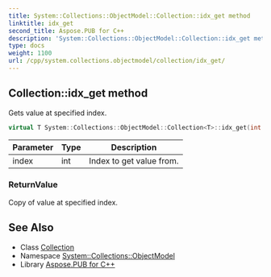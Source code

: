 ```yaml
---
title: System::Collections::ObjectModel::Collection::idx_get method
linktitle: idx_get
second_title: Aspose.PUB for C++
description: 'System::Collections::ObjectModel::Collection::idx_get method. Gets value at specified index in C++.'
type: docs
weight: 1100
url: /cpp/system.collections.objectmodel/collection/idx_get/
---
```

## Collection::idx_get method


Gets value at specified index.

```cpp
virtual T System::Collections::ObjectModel::Collection<T>::idx_get(int index) const override
```


| Parameter | Type | Description |
| --- | --- | --- |
| index | int | Index to get value from. |

### ReturnValue

Copy of value at specified index.

## See Also

* Class [Collection](../)
* Namespace [System::Collections::ObjectModel](../../)
* Library [Aspose.PUB for C++](../../../)
